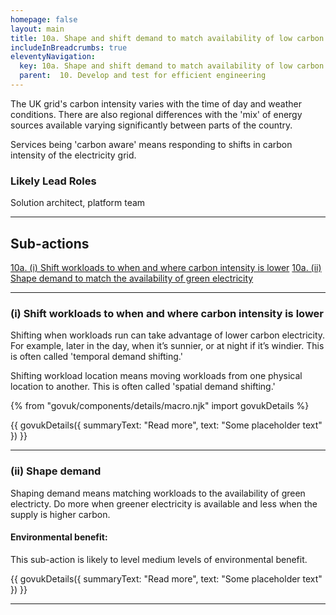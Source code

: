 ```yaml
---
homepage: false
layout: main
title: 10a. Shape and shift demand to match availability of low carbon electricity
includeInBreadcrumbs: true
eleventyNavigation:
  key: 10a. Shape and shift demand to match availability of low carbon electricity
  parent:  10. Develop and test for efficient engineering
---
```


The UK grid's carbon intensity varies with the time of day and weather conditions. There are also regional differences with the 'mix' of energy sources available varying significantly between parts of the country. 

Services being 'carbon aware' means responding to shifts in carbon intensity of the electricity grid. 

### Likely Lead Roles

Solution architect, platform team

* * *

## Sub-actions

[10a. (i) Shift workloads to when and where carbon intensity is lower](#(i)-consider-server-side-rendering)
[10a. (ii) Shape demand to match the availability of green electricity](#(ii)-utilise-lazy-loading)

* * *

###  (i) Shift workloads to when and where carbon intensity is lower  

Shifting when workloads run can take advantage of lower carbon electricity. For example, later in the day, when it’s sunnier, or at night if it’s windier. This is often called 'temporal demand shifting.'

Shifting workload location means moving workloads from one physical location to another. This is often called 'spatial demand shifting.'

{% from "govuk/components/details/macro.njk" import govukDetails %}

{{ govukDetails({
  summaryText: "Read more",
  text: "Some placeholder text"
}) }}
* * *

###  (ii) Shape demand

Shaping demand means matching workloads to the availability of green electricty. Do more when greener electricity is available and less when the supply is higher carbon.

#### Environmental benefit: 
This sub-action is likely to level medium levels of environmental benefit.

{{ govukDetails({
  summaryText: "Read more",
  text: "Some placeholder text"
}) }}

* * *
